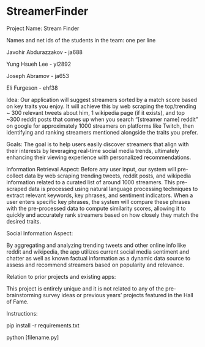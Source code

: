 # StreamerFinder

Project Name: Stream Finder

Names and net ids of the students in the team: one per line

Javohir Abdurazzakov - ja688

Yung Hsueh Lee - yl2892

Joseph Abramov - ja653

Eli Furgeson - ehf38 

Idea: Our application will suggest streamers sorted by a match score based on key traits you enjoy. It will achieve this by web scraping the top/trending ~ 300 relevant tweets about him, 1 wikipedia page (if it exists), and top ~300 reddit posts that comes up when you search “[streamer name] reddit” on google for approximately 1000 streamers on platforms like Twitch, then identifying and ranking streamers mentioned alongside the traits you prefer.

Goals: The goal is to help users easily discover streamers that align with their interests by leveraging real-time social media trends, ultimately enhancing their viewing experience with personalized recommendations.

Information Retrieval Aspect: Before any user input, our system will pre-collect data by web scraping trending tweets, reddit posts, and wikipedia information related to a curated list of around 1000 streamers. This pre-scraped data is processed using natural language processing techniques to extract relevant keywords, key phrases, and sentiment indicators. When a user enters specific key phrases, the system will compare these phrases with the pre-processed data to compute similarity scores, allowing it to quickly and accurately rank streamers based on how closely they match the desired traits.

Social Information Aspect:

By aggregating and analyzing trending tweets and other online info like reddit and wikipedia, the app utilizes current social media sentiment and chatter as well as known factual information as a dynamic data source to assess and recommend streamers based on popularity and relevance.

Relation to prior projects and existing apps:

This project is entirely unique and it is not related to any of the pre-brainstorming survey ideas or previous years’ projects featured in the Hall of Fame. 




Instructions:

pip install -r requirements.txt

python [filename.py]
